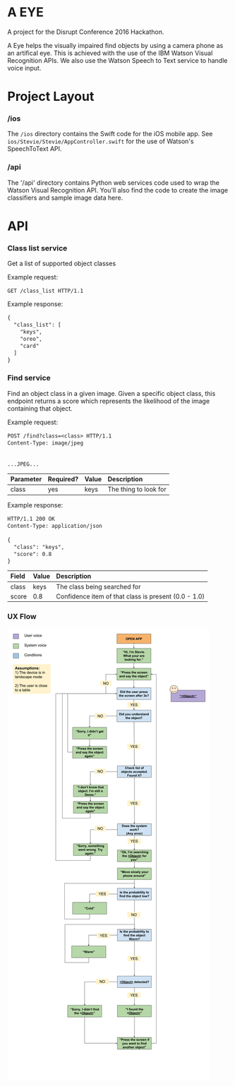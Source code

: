 A EYE
=====

A project for the Disrupt Conference 2016 Hackathon.

A Eye helps the visually impaired find objects by using a camera phone as an artifical eye.
This is achieved with the use of the IBM Watson Visual Recognition APIs. We also use the
Watson Speech to Text service to handle voice input.

Project Layout
==============

### /ios

The `/ios` directory contains the Swift code for the iOS mobile app.
See `ios/Stevie/Stevie/AppController.swift` for the use of Watson's SpeechToText API.

### /api

The '/api' directory contains Python web services code used to wrap the Watson Visual Recognition API.
You'll also find the code to create the image classifiers and sample image data here.

API
===

### Class list service

Get a list of supported object classes

Example request:

```http
GET /class_list HTTP/1.1
```

Example response:

```http
{
  "class_list": [
    "keys",
    "oreo",
    "card"
  ]
}
```

### Find service

Find an object class in a given image.  Given a specific object class, this endpoint returns a score
which represents the likelihood of the image containing that object.

Example request:

```http
POST /find?class=<class> HTTP/1.1
Content-Type: image/jpeg


...JPEG...
```

Parameter | Required? | Value | Description
:-------- | :-------- | :---- | :----------
class     | yes       | keys  | The thing to look for


Example response:


```http
HTTP/1.1 200 OK
Content-Type: application/json

{
  "class": "keys",
  "score": 0.8
}
```

Field     | Value | Description
:-------- | :---- | :----------
class     | keys  | The class being searched for
score     | 0.8   | Confidence item of that class is present (0.0 - 1.0)


### UX Flow

![UX Flow](ux-flow.png)

